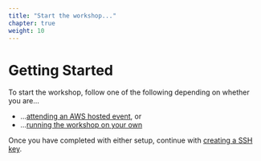 ```yaml
---
title: "Start the workshop..."
chapter: true
weight: 10
---
```


# Getting Started

To start the workshop, follow one of the following depending on whether you are...

* ...[attending an AWS hosted event](aws_event/), or
* ...[running the workshop on your own](self_paced/)

Once you have completed with either setup, continue with [creating a SSH key](/prerequisites/sshkey/).
